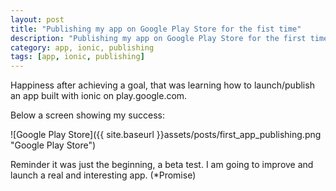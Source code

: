```yaml
---
layout: post
title: "Publishing my app on Google Play Store for the fist time"
description: "Publishing my app on Google Play Store for the first time"
category: app, ionic, publishing
tags: [app, ionic, publishing]
---
```

Happiness after achieving a goal, that was learning how to launch/publish an app built with ionic on play.google.com.

Below a screen showing my success:

![Google Play Store]({{ site.baseurl }}assets/posts/first_app_publishing.png "Google Play Store")


Reminder it was just the beginning, a beta test. I am going to improve and launch a real and interesting app. (*Promise)
